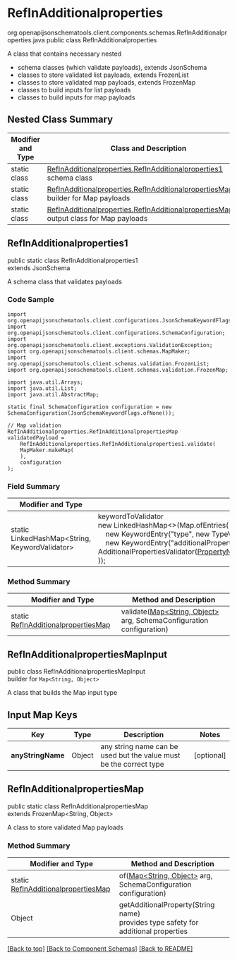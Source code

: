 # RefInAdditionalproperties
org.openapijsonschematools.client.components.schemas.RefInAdditionalproperties.java
public class RefInAdditionalproperties

A class that contains necessary nested
- schema classes (which validate payloads), extends JsonSchema
- classes to store validated list payloads, extends FrozenList
- classes to store validated map payloads, extends FrozenMap
- classes to build inputs for list payloads
- classes to build inputs for map payloads

## Nested Class Summary
| Modifier and Type | Class and Description |
| ----------------- | ---------------------- |
| static class | [RefInAdditionalproperties.RefInAdditionalproperties1](#refinadditionalproperties1)<br> schema class |
| static class | [RefInAdditionalproperties.RefInAdditionalpropertiesMapInput](#refinadditionalpropertiesmapinput)<br> builder for Map payloads |
| static class | [RefInAdditionalproperties.RefInAdditionalpropertiesMap](#refinadditionalpropertiesmap)<br> output class for Map payloads |

## RefInAdditionalproperties1
public static class RefInAdditionalproperties1<br>
extends JsonSchema

A schema class that validates payloads

### Code Sample
```
import org.openapijsonschematools.client.configurations.JsonSchemaKeywordFlags;
import org.openapijsonschematools.client.configurations.SchemaConfiguration;
import org.openapijsonschematools.client.exceptions.ValidationException;
import org.openapijsonschematools.client.schemas.MapMaker;
import org.openapijsonschematools.client.schemas.validation.FrozenList;
import org.openapijsonschematools.client.schemas.validation.FrozenMap;

import java.util.Arrays;
import java.util.List;
import java.util.AbstractMap;

static final SchemaConfiguration configuration = new SchemaConfiguration(JsonSchemaKeywordFlags.ofNone());

// Map validation
RefInAdditionalproperties.RefInAdditionalpropertiesMap validatedPayload =
    RefInAdditionalproperties.RefInAdditionalproperties1.validate(
    MapMaker.makeMap(
    ),
    configuration
);
```

### Field Summary
| Modifier and Type | Field and Description |
| ----------------- | ---------------------- |
| static LinkedHashMap<String, KeywordValidator> |keywordToValidator<br/>new LinkedHashMap<>(Map.ofEntries(<br/>&nbsp;&nbsp;&nbsp;&nbsp;new KeywordEntry("type", new TypeValidator(Set.of(FrozenMap.class))),<br/>&nbsp;&nbsp;&nbsp;&nbsp;new KeywordEntry("additionalProperties", new AdditionalPropertiesValidator([PropertyNamedRefThatIsNotAReference.PropertyNamedRefThatIsNotAReference1.class](../../components/schemas/PropertyNamedRefThatIsNotAReference.md#propertynamedrefthatisnotareference1))<br>)); |

### Method Summary
| Modifier and Type | Method and Description |
| ----------------- | ---------------------- |
| static [RefInAdditionalpropertiesMap](#refinadditionalpropertiesmap) | validate([Map<String, Object>](#refinadditionalpropertiesmapinput) arg, SchemaConfiguration configuration) |

## RefInAdditionalpropertiesMapInput
public class RefInAdditionalpropertiesMapInput<br>
builder for `Map<String, Object>`

A class that builds the Map input type

## Input Map Keys
| Key | Type |  Description | Notes |
| --- | ---- | ------------ | ----- |
| **anyStringName** | Object | any string name can be used but the value must be the correct type | [optional] |

## RefInAdditionalpropertiesMap
public static class RefInAdditionalpropertiesMap<br>
extends FrozenMap<String, Object>

A class to store validated Map payloads

### Method Summary
| Modifier and Type | Method and Description |
| ----------------- | ---------------------- |
| static [RefInAdditionalpropertiesMap](#refinadditionalpropertiesmap) | of([Map<String, Object>](#refinadditionalpropertiesmapinput) arg, SchemaConfiguration configuration) |
| Object | getAdditionalProperty(String name)<br>provides type safety for additional properties |

[[Back to top]](#top) [[Back to Component Schemas]](../../../README.md#Component-Schemas) [[Back to README]](../../../README.md)
